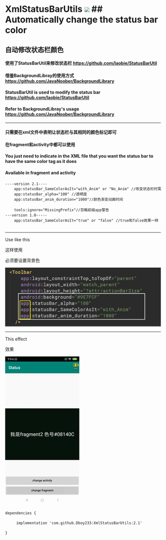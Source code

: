 # XmlStatusBarUtils [![](https://jitpack.io/v/Dboy233/XmlStatusBarUtils.svg)](https://jitpack.io/#Dboy233/XmlStatusBarUtils) ## Automatically change the status bar color

## 自动修改状态栏颜色

#### 使用了StatusBarUtil来修改状态栏 https://github.com/laobie/StatusBarUtil
#### 借鉴BackgroundLibray的使用方式 https://github.com/JavaNoober/BackgroundLibrary

#### StatusBarUtil is used to modify the status bar https://github.com/laobie/StatusBarUtil
#### Refer to BackgroundLibray's usage  https://github.com/JavaNoober/BackgroundLibrary

------

#### 只需要在xml文件中表明让状态栏与其相同的颜色标记即可
#### 在fragment和activity中都可以使用

#### You just need to indicate in the XML file that you want the status bar to have the same color tag as it does
#### Available in fragment and activity

```xml
----version 2.1----
	app:statusBar_SameColorAsIt="with_Anim" or "No_Anim" //改变状态栏时需不需要渐变动画
	app:statusBar_alpha="100" //透明度
	app:statusBar_anim_duration="1000"//颜色渐变动画时间

	tools:ignore="MissingPrefix"//忽略前缀app警告
---version 1.0-----
	app:statusBar_SameColorAsIt="true" or "false" //true和false效果一样
	
```

------

Use like this

这样使用

必须要设置背景色

![img2](imgs/img2.png)

------

This effect

效果

![image1](imgs/imggif.gif)

```
dependencies {

  	 implementation 'com.github.Dboy233:XmlStatusBarUtils:2.1'
		
}

```

